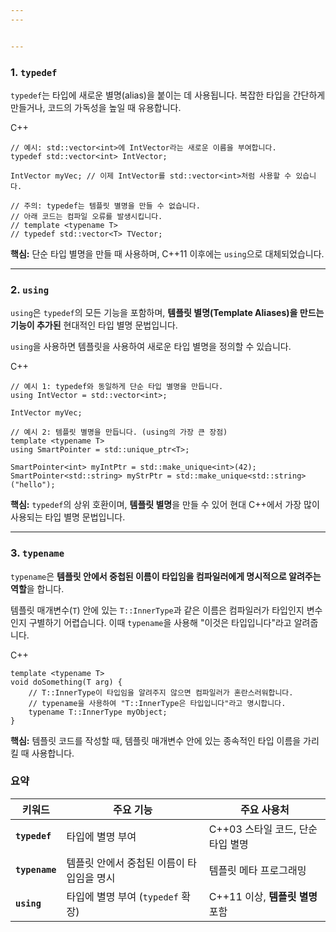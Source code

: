 ```yaml
---
---


---
```


### 1. `typedef`

`typedef`는 타입에 새로운 별명(alias)을 붙이는 데 사용됩니다. 복잡한 타입을 간단하게 만들거나, 코드의 가독성을 높일 때 유용합니다.

C++

```
// 예시: std::vector<int>에 IntVector라는 새로운 이름을 부여합니다.
typedef std::vector<int> IntVector;

IntVector myVec; // 이제 IntVector를 std::vector<int>처럼 사용할 수 있습니다.

// 주의: typedef는 템플릿 별명을 만들 수 없습니다.
// 아래 코드는 컴파일 오류를 발생시킵니다.
// template <typename T>
// typedef std::vector<T> TVector;
```

**핵심:** 단순 타입 별명을 만들 때 사용하며, C++11 이후에는 `using`으로 대체되었습니다.

---
### 2. `using` 

`using`은 `typedef`의 모든 기능을 포함하며, **템플릿 별명(Template Aliases)을 만드는 기능이 추가된** 현대적인 타입 별명 문법입니다.

`using`을 사용하면 템플릿을 사용하여 새로운 타입 별명을 정의할 수 있습니다.

C++

```
// 예시 1: typedef와 동일하게 단순 타입 별명을 만듭니다.
using IntVector = std::vector<int>;

IntVector myVec;

// 예시 2: 템플릿 별명을 만듭니다. (using의 가장 큰 장점)
template <typename T>
using SmartPointer = std::unique_ptr<T>;

SmartPointer<int> myIntPtr = std::make_unique<int>(42);
SmartPointer<std::string> myStrPtr = std::make_unique<std::string>("hello");
```

**핵심:** `typedef`의 상위 호환이며, **템플릿 별명**을 만들 수 있어 현대 C++에서 가장 많이 사용되는 타입 별명 문법입니다.

---

### 3. `typename`

`typename`은 **템플릿 안에서 중첩된 이름이 타입임을 컴파일러에게 명시적으로 알려주는 역할**을 합니다.

템플릿 매개변수(`T`) 안에 있는 `T::InnerType`과 같은 이름은 컴파일러가 타입인지 변수인지 구별하기 어렵습니다. 이때 `typename`을 사용해 "이것은 타입입니다"라고 알려줍니다.

C++

```
template <typename T>
void doSomething(T arg) {
    // T::InnerType이 타입임을 알려주지 않으면 컴파일러가 혼란스러워합니다.
    // typename을 사용하여 "T::InnerType은 타입입니다"라고 명시합니다.
    typename T::InnerType myObject;
}
```

**핵심:** 템플릿 코드를 작성할 때, 템플릿 매개변수 안에 있는 종속적인 타입 이름을 가리킬 때 사용합니다.

### 요약

|키워드|주요 기능|주요 사용처|
|---|---|---|
|**`typedef`**|타입에 별명 부여|C++03 스타일 코드, 단순 타입 별명|
|**`typename`**|템플릿 안에서 중첩된 이름이 타입임을 명시|템플릿 메타 프로그래밍|
|**`using`**|타입에 별명 부여 (`typedef` 확장)|C++11 이상, **템플릿 별명** 포함|
